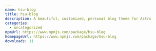 ```yaml
---
name: hsu-blog
title: hsu-blog
description: A beautiful, customized, personal blog theme for Astro
categories:
  - uncategorized
npmUrl: https://www.npmjs.com/package/hsu-blog
homepageUrl: https://www.npmjs.com/package/hsu-blog
downloads: 11
---
```

